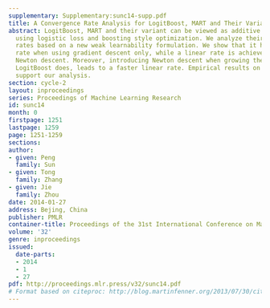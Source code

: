 ```yaml
---
supplementary: Supplementary:sunc14-supp.pdf
title: A Convergence Rate Analysis for LogitBoost, MART and Their Variant
abstract: LogitBoost, MART and their variant can be viewed as additive tree regression
  using logistic loss and boosting style optimization. We analyze their convergence
  rates based on a new weak learnability formulation. We show that it has O(\frac1T)
  rate when using gradient descent only, while a linear rate is achieved when using
  Newton descent. Moreover, introducing Newton descent when growing the trees, as
  LogitBoost does, leads to a faster linear rate. Empirical results on UCI datasets
  support our analysis.
section: cycle-2
layout: inproceedings
series: Proceedings of Machine Learning Research
id: sunc14
month: 0
firstpage: 1251
lastpage: 1259
page: 1251-1259
sections: 
author:
- given: Peng
  family: Sun
- given: Tong
  family: Zhang
- given: Jie
  family: Zhou
date: 2014-01-27
address: Bejing, China
publisher: PMLR
container-title: Proceedings of the 31st International Conference on Machine Learning
volume: '32'
genre: inproceedings
issued:
  date-parts:
  - 2014
  - 1
  - 27
pdf: http://proceedings.mlr.press/v32/sunc14.pdf
# Format based on citeproc: http://blog.martinfenner.org/2013/07/30/citeproc-yaml-for-bibliographies/
---
```

